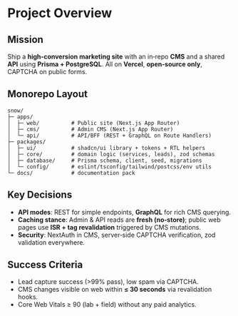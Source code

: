 # Project Overview

## Mission
Ship a **high‑conversion marketing site** with an in‑repo **CMS** and a shared **API** using **Prisma + PostgreSQL**. All on **Vercel**, **open‑source only**, CAPTCHA on public forms.

## Monorepo Layout
```text
snow/
├─ apps/
│  ├─ web/          # Public site (Next.js App Router)
│  ├─ cms/          # Admin CMS (Next.js App Router)
│  └─ api/          # API/BFF (REST + GraphQL on Route Handlers)
├─ packages/
│  ├─ ui/           # shadcn/ui library + tokens + RTL helpers
│  ├─ core/         # domain logic (services, leads), zod schemas
│  ├─ database/     # Prisma schema, client, seed, migrations
│  └─ config/       # eslint/tsconfig/tailwind/postcss/env utils
└─ docs/            # documentation pack
```

## Key Decisions
- **API modes**: REST for simple endpoints, **GraphQL** for rich CMS querying.
- **Caching stance**: Admin & API reads are **fresh (no‑store)**; public web pages use **ISR + tag revalidation** triggered by CMS mutations.
- **Security**: NextAuth in CMS, server‑side CAPTCHA verification, zod validation everywhere.

## Success Criteria
- Lead capture success (>99% pass), low spam via CAPTCHA.
- CMS changes visible on web within **≤ 30 seconds** via revalidation hooks.
- Core Web Vitals ≥ 90 (lab + field) without any paid analytics.
